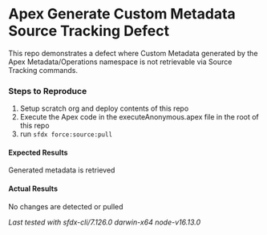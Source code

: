 # Apex Generate Custom Metadata Source Tracking Defect

This repo demonstrates a defect where Custom Metadata generated by the Apex Metadata/Operations namespace is not retrievable via Source Tracking commands.

### Steps to Reproduce

1. Setup scratch org and deploy contents of this repo
2. Execute the Apex code in the executeAnonymous.apex file in the root of this repo
3. run `sfdx force:source:pull`

#### Expected Results

Generated metadata is retrieved

#### Actual Results

No changes are detected or pulled

_Last tested with sfdx-cli/7.126.0 darwin-x64 node-v16.13.0_
